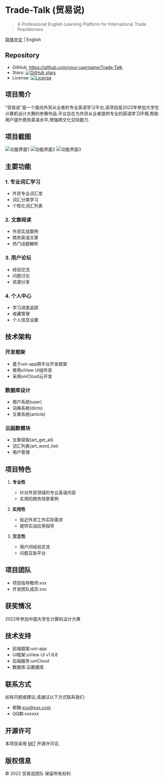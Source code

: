 # Trade-Talk (贸易说)

> A Professional English Learning Platform for International Trade Practitioners

[简体中文](./README.md) | English

## Repository

- GitHub: https://github.com/your-username/Trade-Talk
- Stars: [![GitHub stars](https://img.shields.io/github/stars/your-username/Trade-Talk.svg)](https://github.com/your-username/Trade-Talk/stargazers)
- License: [![License](https://img.shields.io/badge/license-MIT-blue.svg)](./LICENSE)

## 项目简介

"贸易说"是一个面向外贸从业者的专业英语学习平台,该项目是2022年参加大学生计算机设计大赛的参赛作品.平台旨在为外贸从业者提供专业的英语学习环境,帮助用户提升商务英语水平,增强跨文化交际能力.

## 项目截图

![功能界面1](./5b3adf6dd3f00fed63f5a5f03eef135.png)
![功能界面2](./6fb7f7461907746f0e1391bf7b67b04.png)
![功能界面3](./f8a54be06b298d804ee6f77370e4491.png)

## 主要功能

### 1. 专业词汇学习
- 外贸专业词汇库
- 词汇分类学习
- 个性化词汇列表

### 2. 文章阅读
- 外贸实战案例
- 商务英语文章
- 热门话题解析

### 3. 用户论坛
- 经验交流
- 问题讨论
- 资源分享

### 4. 个人中心
- 学习进度追踪
- 收藏管理
- 个人信息设置

## 技术架构

### 开发框架
- 基于uni-app跨平台开发框架
- 使用uView UI组件库
- 采用uniCloud云开发

### 数据库设计
- 用户系统(user)
- 词典系统(dicts)
- 文章系统(article)

### 云函数模块
- 文章获取(art_get_all)
- 词汇列表(art_word_list)
- 用户管理

## 项目特色

1. **专业性**
   - 针对外贸领域的专业英语内容
   - 实用的商务场景案例

2. **实用性**
   - 贴近外贸工作实际需求
   - 提供实战应用指导

3. **交互性**
   - 用户间经验交流
   - 问题互助平台

## 项目团队

- 项目指导教师:xxx
- 开发团队成员:xxx

## 获奖情况

2022年参加中国大学生计算机设计大赛

## 技术支持

- 前端框架:uni-app
- UI框架:uView UI v1.8.6
- 后端服务:uniCloud
- 数据库:云数据库

## 联系方式

如有问题或建议,请通过以下方式联系我们:
- 邮箱:xxx@xxx.com
- QQ群:xxxxxx

## 开源许可

本项目采用 [MIT](./LICENSE) 开源许可证.

## 版权信息

© 2022 贸易说团队 保留所有权利